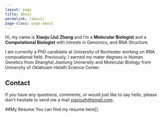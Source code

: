 ```yaml
---
layout: page
title: About
permalink: /about/
page-class: page-about
---
```


Hi, my name is __Xiaoju (Ju) Zhang__ and I’m a __Molecular Biologist__ and a __Computational Biologist__ with 
intrests in Genomics, and RNA Structure.

I am currently a PhD candidate at University of Rochester working on RNA compuational field. Previously, 
I earned my mater degrees in Human Genetics from Shanghai Jiaotong University and Molecular Biology from 
University of Oklahoam Helath Science Center. 


## Contact

If you have any questions, comments, or would just like to say hello, please don't hesitate to send me a 
mail [xiaojuzh@gmail.com](mailto:xiaojuzh@gmail.com).

##My Resume
You can find my resume here[].

